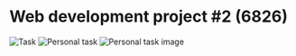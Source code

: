 # Web development project #2 (6826)
![Task](https://github.com/slamach/web-lab2/blob/main/doc/task1.png?raw=true)
![Personal task](https://github.com/slamach/web-lab2/blob/main/doc/task2.png?raw=true)
![Personal task image](https://github.com/slamach/web-lab2/blob/main/doc/task_image.png?raw=true)
